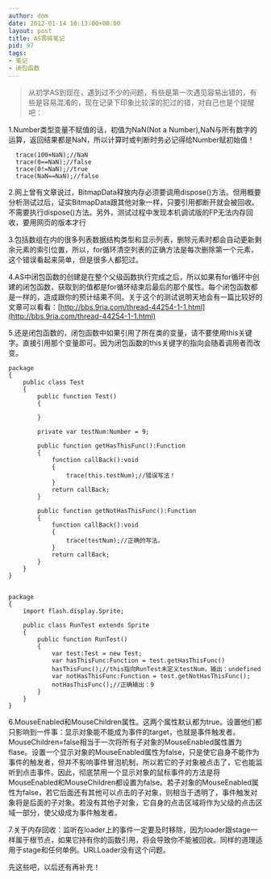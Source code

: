 ```yaml
---
author: dom
date: 2012-01-14 10:13:00+00:00
layout: post
title: AS零碎笔记
pid: 97
tags:
- 笔记
- 闭包函数
---
```


<blockquote>从初学AS到现在，遇到过不少的问题，有些是第一次遇见容易出错的，有些是容易混淆的，现在记录下印象比较深的犯过的错，对自己也是个提醒吧：</blockquote>


1.Number类型变量不赋值的话，初值为NaN(Not a Number),NaN与所有数字的运算，返回结果都是NaN，所以计算时或判断时务必记得给Number赋初始值！

    
    
      trace(100+NaN);//NaN
      trace(0==NaN);//false
      trace(0!=NaN);//true
      trace(NaN==NaN);//false
    


2.网上曾有文章说过，BitmapData释放内存必须要调用dispose()方法。但用概要分析测试过后，证实BitmapData跟其他对象一样，只要引用都断开就会被回收。不需要执行dispose()方法。另外，测试过程中发现本机调试版的FP无法内存回收，要用网页的版本才行

3.包括数组在内的很多列表数据结构类型和显示列表，删除元素时都会自动更新剩余元素的索引位置，所以，for循环清空列表的正确方法是每次删除第一个元素，这个错误看起来简单，但是很多人都犯过。

4.AS中闭包函数的创建是在整个父级函数执行完成之后，所以如果有for循环中创建的闭包函数，获取到的值都是for循环结束后最后的那个属性。每个闭包函数都是一样的，造成跟你的预计结果不同。关于这个的测试说明天地会有一篇比较好的文章可以看看：[http://bbs.9ria.com/thread-44254-1-1.html](http://bbs.9ria.com/thread-44254-1-1.html)

5.还是闭包函数的，闭包函数中如果引用了所在类的变量，请不要使用this关键字。直接引用那个变量即可。因为闭包函数的this关键字的指向会随着调用者而改变。

    
    
    package
    {
    	public class Test
    	{
    		public function Test()
    		{
    
    		}
    
    		private var testNum:Number = 9;
    
    		public function getHasThisFunc():Function
    		{
    			function callBack():void
    			{
    				trace(this.testNum);//错误写法！
    			}
    			return callBack;
    		}
    
    		public function getNotHasThisFunc():Function
    		{
    			function callBack():void
    			{
    				trace(testNum);//正确的写法。
    			}
    			return callBack;
    		}
    	}
    }
    
    
    package
    {
    	import flash.display.Sprite;
    
    	public class RunTest extends Sprite
    	{
    		public function RunTest()
    		{
    			var test:Test = new Test;
    			var hasThisFunc:Function = test.getHasThisFunc()
    			hasThisFunc();//this指向RunTest未定义testNum，输出：undefined
    			var notHasThisFunc:Function = test.getNotHasThisFunc();
    			notHasThisFunc();//正确输出：9
    		}
    	}
    }
    


6.MouseEnabled和MouseChildren属性。这两个属性默认都为true。设置他们都只影响到一件事：显示对象能不能成为事件的target，也就是事件触发者。MouseChildren=false相当于一次将所有子对象的MouseEnabled属性置为flase。设置一个显示对象的MouseEnabled属性为false，只是使它自身不能作为事件的触发者，但并不影响事件冒泡机制，所以若它的子对象被点击了，它也能监听到点击事件。因此，彻底禁用一个显示对象的鼠标事件的方法是将MouseEnabled和MouseChildren都设置为false。若子对象的MouseEnabled属性为false，若它后面还有其他可以点击的子对象，则相当于透明了，事件触发对象将是后面的子对象。若没有其他子对象，它自身的点击区域将作为父级的点击区域一部分，使父级成为事件触发者。

7.关于内存回收：监听在loader上的事件一定要及时移除，因为loader跟stage一样属于根节点，如果它持有你的函数引用，将会导致你不能被回收。同样的道理适用于stage和任何单例。URLLoader没有这个问题。

先这些吧，以后还有再补充！
